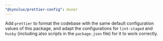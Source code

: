 ```yaml
---
"@synulux/prettier-config": minor
---
```


Add `prettier` to format the codebase with the same default configuration values of this package, and adapt the configurations for `lint-staged` and `husky` (including also scripts in the `package.json` file) for it to work correctly.
